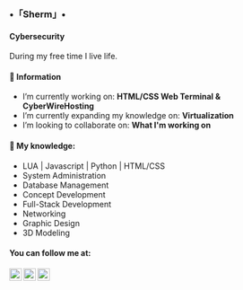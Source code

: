 ### •「Sherm」•
#### Cybersecurity

During my free time I live life.

#### 💬 Information
- I’m currently working on: <b>HTML/CSS Web Terminal & CyberWireHosting</b>
- I’m currently expanding my knowledge on: <b>Virtualization</b>
- I’m looking to collaborate on: <b>What I'm working on</b>

#### 🌱 My knowledge:
- LUA | Javascript | Python | HTML/CSS
- System Administration
- Database Management
- Concept Development 
- Full-Stack Development 
- Networking
- Graphic Design 
- 3D Modeling 

#### You can follow me at:
[<img align="left" alt="youtube | YouTube" width="22px" src="https://cdn.jsdelivr.net/npm/simple-icons@v3/icons/youtube.svg" />](https://www.youtube.com/channel/UCczJwRSXgM9goCTjapUJLTQ/)
[<img align="left" alt="twitter | Twitter" width="22px" src="https://cdn.jsdelivr.net/npm/simple-icons@v3/icons/twitter.svg" />](https://twitter.com/shermanredux/)
[<img align="left" alt="twitch | Twitch" width="22px" src="https://cdn.jsdelivr.net/npm/simple-icons@v3/icons/twitch.svg" />](https://twitter.com/shermanredux/)  

